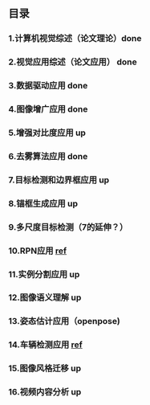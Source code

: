 ## 目录
### 1.计算机视觉综述（论文理论）done
### 2.视觉应用综述（论文应用） done
### 3.数据驱动应用 done
### 4.图像增广应用 done
### 5.增强对比度应用 up
### 6.去雾算法应用 done
### 7.目标检测和边界框应用 up
### 8.锚框生成应用 up
### 9.多尺度目标检测（7的延伸？）
### 10.RPN应用 [ref](https://lab.datafountain.cn/forum?id=114)
### 11.实例分割应用 up
### 12.图像语义理解 up
### 13.姿态估计应用（openpose)
### 14.车辆检测应用 [ref](https://lab.datafountain.cn/forum?id=136)
### 15.图像风格迁移 up
### 16.视频内容分析 up